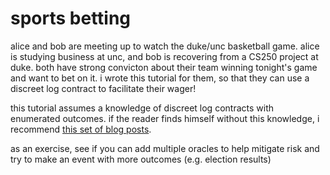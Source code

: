 # sports betting

alice and bob are meeting up to watch the duke/unc basketball game. alice is studying business at unc, and bob is recovering from a CS250 project at duke. both have strong convicton about their team winning tonight's game and want to bet on it. i wrote this tutorial for them, so that they can use a discreet log contract to facilitate their wager!

this tutorial assumes a knowledge of discreet log contracts with enumerated outcomes. if the reader finds himself without this knowledge, i recommend [this set of blog posts](https://suredbits.com/discreet-log-contracts-part-1-what-is-a-discreet-log-contract/).

as an exercise, see if you can add multiple oracles to help mitigate risk and try to make an event with more outcomes (e.g. election results)
